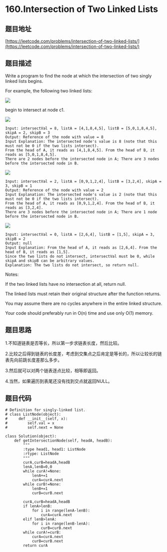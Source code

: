 160.Intersection of Two Linked Lists
====================================

题目地址
-------
[https://leetcode.com/problems/intersection-of-two-linked-lists/](https://leetcode.com/problems/intersection-of-two-linked-lists/)

题目描述
--------

Write a program to find the node at which the intersection of two singly linked lists begins.

For example, the following two linked lists:

![](https://assets.leetcode.com/uploads/2018/12/13/160_statement.png)

begin to intersect at node c1.

![](https://assets.leetcode.com/uploads/2018/12/13/160_example_1.png)

```
Input: intersectVal = 8, listA = [4,1,8,4,5], listB = [5,0,1,8,4,5], skipA = 2, skipB = 3
Output: Reference of the node with value = 8
Input Explanation: The intersected node's value is 8 (note that this must not be 0 if the two lists intersect). 
From the head of A, it reads as [4,1,8,4,5]. From the head of B, it reads as [5,0,1,8,4,5]. 
There are 2 nodes before the intersected node in A; There are 3 nodes before the intersected node in B.
```

![](https://assets.leetcode.com/uploads/2018/12/13/160_example_2.png)

```
Input: intersectVal = 2, listA = [0,9,1,2,4], listB = [3,2,4], skipA = 3, skipB = 1
Output: Reference of the node with value = 2
Input Explanation: The intersected node's value is 2 (note that this must not be 0 if the two lists intersect).
From the head of A, it reads as [0,9,1,2,4]. From the head of B, it reads as [3,2,4]. 
There are 3 nodes before the intersected node in A; There are 1 node before the intersected node in B.
```

![](https://assets.leetcode.com/uploads/2018/12/13/160_example_3.png)

```
Input: intersectVal = 0, listA = [2,6,4], listB = [1,5], skipA = 3, skipB = 2
Output: null
Input Explanation: From the head of A, it reads as [2,6,4]. From the head of B, it reads as [1,5]. 
Since the two lists do not intersect, intersectVal must be 0, while skipA and skipB can be arbitrary values.
Explanation: The two lists do not intersect, so return null.
```

Notes:

If the two linked lists have no intersection at all, return null.

The linked lists must retain their original structure after the function returns.

You may assume there are no cycles anywhere in the entire linked structure.

Your code should preferably run in O(n) time and use only O(1) memory.

题目思路
---------
1.不知道链表是否等长，所以第一步求链表长度，然后比较。

2.比较之后得到链表的长度差，考虑到交集点之后肯定是等长的，所以让较长的链表先向前跳长度差那么多步。

3.然后就可以对两个链表逐点比较，相等即返回。

4.当然，如果遍历到表尾还没有找到交点就返回NULL。

题目代码
--------

```
# Definition for singly-linked list.
# class ListNode(object):
#     def __init__(self, x):
#         self.val = x
#         self.next = None

class Solution(object):
    def getIntersectionNode(self, headA, headB):
        """
        :type head1, head1: ListNode
        :rtype: ListNode
        """
        curA,curB=headA,headB
        lenA,lenB=0,0
        while curA!=None:
            lenA+=1
            curA=curA.next
        while curB!=None:
            lenB+=1
            curB=curB.next

        curA,curB=headA,headB
        if lenA>lenB:
            for i in range(lenA-lenB):
                curA=curA.next
        elif lenB>lenA:
            for i in range(lenB-lenA):
                curB=curB.next
        while curA!=curB:
            curA=curA.next
            curB=curB.next
        return curA
```
